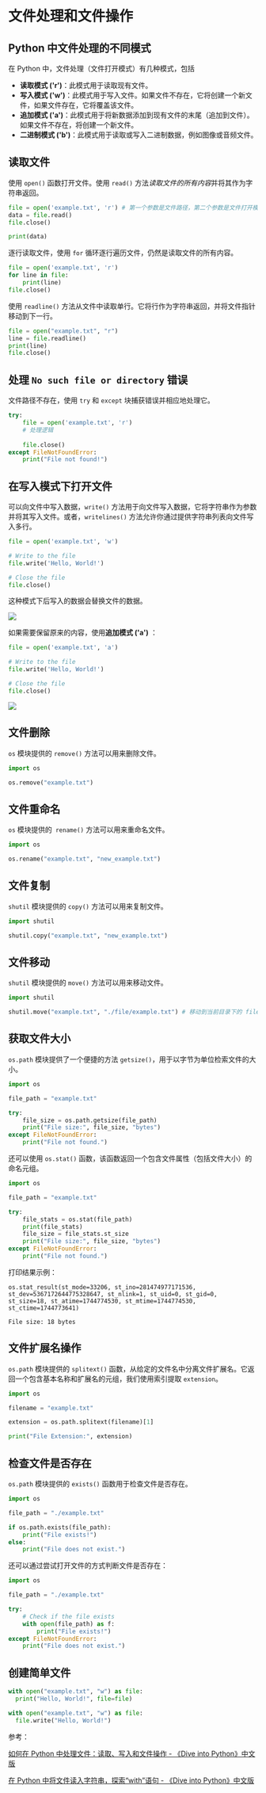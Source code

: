 # 文件处理和文件操作

## Python 中文件处理的不同模式

在 Python 中，文件处理（文件打开模式）有几种模式，包括

- **读取模式 ('r')**：此模式用于读取现有文件。
- **写入模式 ('w')**：此模式用于写入文件。如果文件不存在，它将创建一个新文件，如果文件存在，它将覆盖该文件。
- **追加模式 ('a')**：此模式用于将新数据添加到现有文件的末尾（追加到文件）。如果文件不存在，将创建一个新文件。
- **二进制模式 ('b')**：此模式用于读取或写入二进制数据，例如图像或音频文件。

## 读取文件

使用 `open()` 函数打开文件。使用 `read()` 方法*读取文件的所有内容*并将其作为字符串返回。

```python
file = open('example.txt', 'r') # 第一个参数是文件路径，第二个参数是文件打开模式
data = file.read()
file.close()

print(data)
```

逐行读取文件，使用 `for` 循环逐行遍历文件，仍然是读取文件的所有内容。

```python
file = open('example.txt', 'r')
for line in file:
    print(line)
file.close()
```

使用 `readline()` 方法从文件中读取单行。它将行作为字符串返回，并将文件指针移动到下一行。

```python
file = open("example.txt", "r")
line = file.readline()
print(line)
file.close()
```

## 处理 `No such file or directory` 错误

文件路径不存在，使用 `try` 和 `except` 块捕获错误并相应地处理它。

```python
try:
    file = open('example.txt', 'r')
	# 处理逻辑
	
	file.close()
except FileNotFoundError:
    print("File not found!")
```

## 在写入模式下打开文件

可以向文件中写入数据，`write()` 方法用于向文件写入数据，它将字符串作为参数并将其写入文件。或者，`writelines()` 方法允许你通过提供字符串列表向文件写入多行。

```python
file = open('example.txt', 'w')

# Write to the file
file.write('Hello, World!')

# Close the file
file.close()
```

这种模式下后写入的数据会替换文件的数据。

![](./src/Code_S4LnKJ0cJg.gif)

如果需要保留原来的内容，使用**追加模式 ('a')** ：

```python
file = open('example.txt', 'a')

# Write to the file
file.write('Hello, World!')

# Close the file
file.close()
```

![](./src/Code_7n6JIaUOB5.gif)

## 文件删除

`os` 模块提供的 `remove()` 方法可以用来删除文件。

```python
import os

os.remove("example.txt")
```


## 文件重命名

`os` 模块提供的` rename()` 方法可以用来重命名文件。

```python
import os

os.rename("example.txt", "new_example.txt")
```

## 文件复制

`shutil` 模块提供的 `copy()` 方法可以用来复制文件。

```python
import shutil

shutil.copy("example.txt", "new_example.txt")
```

## 文件移动

`shutil` 模块提供的 `move()` 方法可以用来移动文件。

```python
import shutil

shutil.move("example.txt", "./file/example.txt") # 移动到当前目录下的 file 文件夹内
```



## 获取文件大小

`os.path` 模块提供了一个便捷的方法 `getsize()`，用于以字节为单位检索文件的大小。

```python
import os

file_path = "example.txt" 

try:
    file_size = os.path.getsize(file_path)
    print("File size:", file_size, "bytes")
except FileNotFoundError:
    print("File not found.")
```

还可以使用 `os.stat()` 函数，该函数返回一个包含文件属性（包括文件大小）的命名元组。

```python
import os

file_path = "example.txt"

try:
    file_stats = os.stat(file_path)
    print(file_stats)
    file_size = file_stats.st_size
    print("File size:", file_size, "bytes")
except FileNotFoundError:
    print("File not found.")
```

打印结果示例：
```shell
os.stat_result(st_mode=33206, st_ino=281474977171536, st_dev=5367172644775328647, st_nlink=1, st_uid=0, st_gid=0, st_size=18, st_atime=1744774530, st_mtime=1744774530, st_ctime=1744773641)

File size: 18 bytes
```

## 文件扩展名操作

`os.path` 模块提供的 `splitext()` 函数，从给定的文件名中分离文件扩展名。它返回一个包含基本名称和扩展名的元组，我们使用索引提取 `extension`。

```python
import os

filename = "example.txt"

extension = os.path.splitext(filename)[1]

print("File Extension:", extension)
```

## 检查文件是否存在

`os.path` 模块提供的 `exists()` 函数用于检查文件是否存在。

```python
import os

file_path = "./example.txt"

if os.path.exists(file_path):
    print("File exists!")
else:
    print("File does not exist.")
```

还可以通过尝试打开文件的方式判断文件是否存在：

```python
import os

file_path = "./example.txt"

try:
    # Check if the file exists
    with open(file_path) as f:
        print("File exists!")
except FileNotFoundError:
    print("File does not exist.")
```

## 创建简单文件

```python
with open("example.txt", "w") as file:
  print("Hello, World!", file=file)
```

```python
with open("example.txt", "w") as file:
  file.write("Hello, World!")
```


参考：

[如何在 Python 中处理文件：读取、写入和文件操作 - 《Dive into Python》中文版](https://diveintopython.cn/learn/file-handling)

[在 Python 中将文件读入字符串，探索“with”语句 - 《Dive into Python》中文版](https://diveintopython.cn/learn/variables/string/read-from-file)


